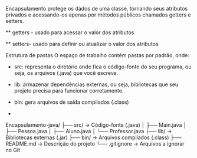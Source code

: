 Encapsulamento protege os dados de uma classe, tornando seus atributos privados e acessando-os apenas por métodos públicos chamados getters e setters.

   ** getters - usado para acessar o valor dos atributos
    
   ** setters- usado para definir ou atualizar o valor dos atributos

Estrutura de pastas
O espaço de trabalho contém pastas por padrão, onde:

- src: representa o diretório onde fica o código-fonte do seu programa, ou seja, os arquivos (.java) que você escreve.

- lib: armazenar dependências externas, ou seja, bibliotecas que seu projeto precisa para funcionar corretamente.

- bin: gera arquivos de saída compilados (.class)
- 
Encapsulamento-java/
├── src/             → Código-fonte (.java)
│   ├── Main.java
│   ├── Pessoa.java
│   ├── Aluno.java
│   └── Professor.java
├── lib/             → Bibliotecas externas (.jar)
├── bin/             → Arquivos compilados (.class)
├── README.md        → Descrição do projeto
└── .gitignore       → Arquivos a ignorar no Git
